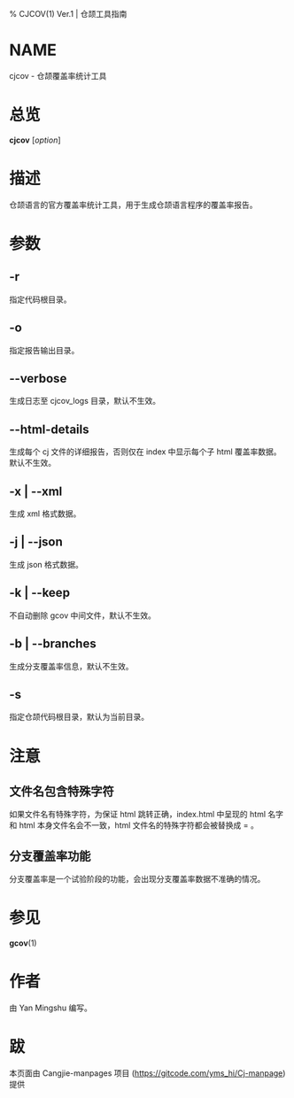 % CJCOV(1) Ver.1 | 仓颉工具指南

# NAME
cjcov - 仓颉覆盖率统计工具

# 总览
**cjcov** \[_option_]   

# 描述
仓颉语言的官方覆盖率统计工具，用于生成仓颉语言程序的覆盖率报告。

# 参数
## -r
指定代码根目录。   

## -o
指定报告输出目录。   

## --verbose
生成日志至 cjcov_logs 目录，默认不生效。   

## --html-details
生成每个 cj 文件的详细报告，否则仅在 index 中显示每个子 html 覆盖率数据。默认不生效。   

## -x | --xml
生成 xml 格式数据。   

## -j | --json
生成 json 格式数据。   

## -k | --keep
不自动删除 gcov 中间文件，默认不生效。   

## -b | --branches
生成分支覆盖率信息，默认不生效。   

## -s
指定仓颉代码根目录，默认为当前目录。

# 注意
## 文件名包含特殊字符
如果文件名有特殊字符，为保证 html 跳转正确，index.html 中呈现的 html 名字和 html 本身文件名会不一致，html 文件名的特殊字符都会被替换成 = 。

## 分支覆盖率功能
分支覆盖率是一个试验阶段的功能，会出现分支覆盖率数据不准确的情况。   

# 参见
**gcov**(1)   

# 作者
由 Yan Mingshu 编写。

# 跋
本页面由 Cangjie-manpages 项目 (https://gitcode.com/yms_hi/Cj-manpage) 提供